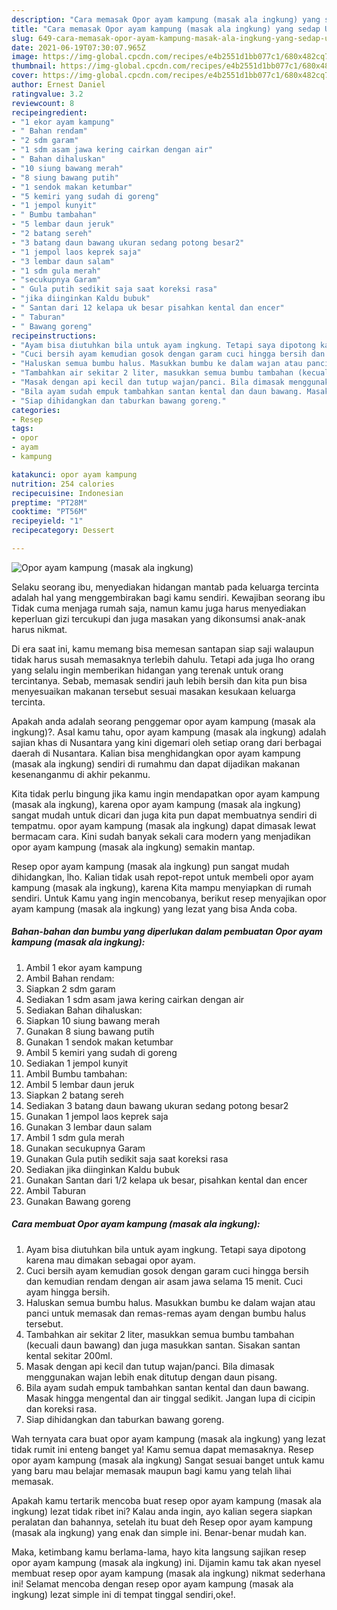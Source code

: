 ```yaml
---
description: "Cara memasak Opor ayam kampung (masak ala ingkung) yang sedap Untuk Jualan"
title: "Cara memasak Opor ayam kampung (masak ala ingkung) yang sedap Untuk Jualan"
slug: 649-cara-memasak-opor-ayam-kampung-masak-ala-ingkung-yang-sedap-untuk-jualan
date: 2021-06-19T07:30:07.965Z
image: https://img-global.cpcdn.com/recipes/e4b2551d1bb077c1/680x482cq70/opor-ayam-kampung-masak-ala-ingkung-foto-resep-utama.jpg
thumbnail: https://img-global.cpcdn.com/recipes/e4b2551d1bb077c1/680x482cq70/opor-ayam-kampung-masak-ala-ingkung-foto-resep-utama.jpg
cover: https://img-global.cpcdn.com/recipes/e4b2551d1bb077c1/680x482cq70/opor-ayam-kampung-masak-ala-ingkung-foto-resep-utama.jpg
author: Ernest Daniel
ratingvalue: 3.2
reviewcount: 8
recipeingredient:
- "1 ekor ayam kampung"
- " Bahan rendam"
- "2 sdm garam"
- "1 sdm asam jawa kering cairkan dengan air"
- " Bahan dihaluskan"
- "10 siung bawang merah"
- "8 siung bawang putih"
- "1 sendok makan ketumbar"
- "5 kemiri yang sudah di goreng"
- "1 jempol kunyit"
- " Bumbu tambahan"
- "5 lembar daun jeruk"
- "2 batang sereh"
- "3 batang daun bawang ukuran sedang potong besar2"
- "1 jempol laos keprek saja"
- "3 lembar daun salam"
- "1 sdm gula merah"
- "secukupnya Garam"
- " Gula putih sedikit saja saat koreksi rasa"
- "jika diinginkan Kaldu bubuk"
- " Santan dari 12 kelapa uk besar pisahkan kental dan encer"
- " Taburan"
- " Bawang goreng"
recipeinstructions:
- "Ayam bisa diutuhkan bila untuk ayam ingkung. Tetapi saya dipotong karena mau dimakan sebagai opor ayam."
- "Cuci bersih ayam kemudian gosok dengan garam cuci hingga bersih dan kemudian rendam dengan air asam jawa selama 15 menit. Cuci ayam hingga bersih."
- "Haluskan semua bumbu halus. Masukkan bumbu ke dalam wajan atau panci untuk memasak dan remas-remas ayam dengan bumbu halus tersebut."
- "Tambahkan air sekitar 2 liter, masukkan semua bumbu tambahan (kecuali daun bawang) dan juga masukkan santan. Sisakan santan kental sekitar 200ml."
- "Masak dengan api kecil dan tutup wajan/panci. Bila dimasak menggunakan wajan lebih enak ditutup dengan daun pisang."
- "Bila ayam sudah empuk tambahkan santan kental dan daun bawang. Masak hingga mengental dan air tinggal sedikit. Jangan lupa di cicipin dan koreksi rasa."
- "Siap dihidangkan dan taburkan bawang goreng."
categories:
- Resep
tags:
- opor
- ayam
- kampung

katakunci: opor ayam kampung 
nutrition: 254 calories
recipecuisine: Indonesian
preptime: "PT28M"
cooktime: "PT56M"
recipeyield: "1"
recipecategory: Dessert

---
```



![Opor ayam kampung (masak ala ingkung)](https://img-global.cpcdn.com/recipes/e4b2551d1bb077c1/680x482cq70/opor-ayam-kampung-masak-ala-ingkung-foto-resep-utama.jpg)

Selaku seorang ibu, menyediakan hidangan mantab pada keluarga tercinta adalah hal yang menggembirakan bagi kamu sendiri. Kewajiban seorang ibu Tidak cuma menjaga rumah saja, namun kamu juga harus menyediakan keperluan gizi tercukupi dan juga masakan yang dikonsumsi anak-anak harus nikmat.

Di era  saat ini, kamu memang bisa memesan santapan siap saji walaupun tidak harus susah memasaknya terlebih dahulu. Tetapi ada juga lho orang yang selalu ingin memberikan hidangan yang terenak untuk orang tercintanya. Sebab, memasak sendiri jauh lebih bersih dan kita pun bisa menyesuaikan makanan tersebut sesuai masakan kesukaan keluarga tercinta. 



Apakah anda adalah seorang penggemar opor ayam kampung (masak ala ingkung)?. Asal kamu tahu, opor ayam kampung (masak ala ingkung) adalah sajian khas di Nusantara yang kini digemari oleh setiap orang dari berbagai daerah di Nusantara. Kalian bisa menghidangkan opor ayam kampung (masak ala ingkung) sendiri di rumahmu dan dapat dijadikan makanan kesenanganmu di akhir pekanmu.

Kita tidak perlu bingung jika kamu ingin mendapatkan opor ayam kampung (masak ala ingkung), karena opor ayam kampung (masak ala ingkung) sangat mudah untuk dicari dan juga kita pun dapat membuatnya sendiri di tempatmu. opor ayam kampung (masak ala ingkung) dapat dimasak lewat bermacam cara. Kini sudah banyak sekali cara modern yang menjadikan opor ayam kampung (masak ala ingkung) semakin mantap.

Resep opor ayam kampung (masak ala ingkung) pun sangat mudah dihidangkan, lho. Kalian tidak usah repot-repot untuk membeli opor ayam kampung (masak ala ingkung), karena Kita mampu menyiapkan di rumah sendiri. Untuk Kamu yang ingin mencobanya, berikut resep menyajikan opor ayam kampung (masak ala ingkung) yang lezat yang bisa Anda coba.

<!--inarticleads1-->

##### Bahan-bahan dan bumbu yang diperlukan dalam pembuatan Opor ayam kampung (masak ala ingkung):

1. Ambil 1 ekor ayam kampung
1. Ambil  Bahan rendam:
1. Siapkan 2 sdm garam
1. Sediakan 1 sdm asam jawa kering cairkan dengan air
1. Sediakan  Bahan dihaluskan:
1. Siapkan 10 siung bawang merah
1. Gunakan 8 siung bawang putih
1. Gunakan 1 sendok makan ketumbar
1. Ambil 5 kemiri yang sudah di goreng
1. Sediakan 1 jempol kunyit
1. Ambil  Bumbu tambahan:
1. Ambil 5 lembar daun jeruk
1. Siapkan 2 batang sereh
1. Sediakan 3 batang daun bawang ukuran sedang potong besar2
1. Gunakan 1 jempol laos keprek saja
1. Gunakan 3 lembar daun salam
1. Ambil 1 sdm gula merah
1. Gunakan secukupnya Garam
1. Gunakan  Gula putih sedikit saja saat koreksi rasa
1. Sediakan jika diinginkan Kaldu bubuk
1. Gunakan  Santan dari 1/2 kelapa uk besar, pisahkan kental dan encer
1. Ambil  Taburan
1. Gunakan  Bawang goreng




<!--inarticleads2-->

##### Cara membuat Opor ayam kampung (masak ala ingkung):

1. Ayam bisa diutuhkan bila untuk ayam ingkung. Tetapi saya dipotong karena mau dimakan sebagai opor ayam.
1. Cuci bersih ayam kemudian gosok dengan garam cuci hingga bersih dan kemudian rendam dengan air asam jawa selama 15 menit. Cuci ayam hingga bersih.
1. Haluskan semua bumbu halus. Masukkan bumbu ke dalam wajan atau panci untuk memasak dan remas-remas ayam dengan bumbu halus tersebut.
1. Tambahkan air sekitar 2 liter, masukkan semua bumbu tambahan (kecuali daun bawang) dan juga masukkan santan. Sisakan santan kental sekitar 200ml.
1. Masak dengan api kecil dan tutup wajan/panci. Bila dimasak menggunakan wajan lebih enak ditutup dengan daun pisang.
1. Bila ayam sudah empuk tambahkan santan kental dan daun bawang. Masak hingga mengental dan air tinggal sedikit. Jangan lupa di cicipin dan koreksi rasa.
1. Siap dihidangkan dan taburkan bawang goreng.




Wah ternyata cara buat opor ayam kampung (masak ala ingkung) yang lezat tidak rumit ini enteng banget ya! Kamu semua dapat memasaknya. Resep opor ayam kampung (masak ala ingkung) Sangat sesuai banget untuk kamu yang baru mau belajar memasak maupun bagi kamu yang telah lihai memasak.

Apakah kamu tertarik mencoba buat resep opor ayam kampung (masak ala ingkung) lezat tidak ribet ini? Kalau anda ingin, ayo kalian segera siapkan peralatan dan bahannya, setelah itu buat deh Resep opor ayam kampung (masak ala ingkung) yang enak dan simple ini. Benar-benar mudah kan. 

Maka, ketimbang kamu berlama-lama, hayo kita langsung sajikan resep opor ayam kampung (masak ala ingkung) ini. Dijamin kamu tak akan nyesel membuat resep opor ayam kampung (masak ala ingkung) nikmat sederhana ini! Selamat mencoba dengan resep opor ayam kampung (masak ala ingkung) lezat simple ini di tempat tinggal sendiri,oke!.

